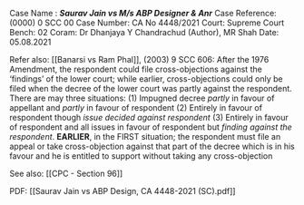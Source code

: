 Case Name : ***Saurav Jain vs M/s ABP Designer & Anr***
Case Reference: (0000) 0 SCC 00
Case Number: CA No 4448/2021
Court: Supreme Court
Bench: 02
Coram: Dr Dhanjaya Y Chandrachud (Author), MR Shah
Date: 05.08.2021

  

Refer also:
[[Banarsi vs Ram Phal]], (2003) 9 SCC 606: After the 1976 Amendment, the respondent could file cross-objections against the ‘findings’ of the lower court; while earlier, cross-objections could only be filed when the decree of the lower court was partly against the respondent. There are may three situations: (1) Impugned decree *partly* in favour of appellant and *partly* in favour of respondent (2) Entirely in favour of respondent though *issue decided against respondent* (3) Entirely in favour of respondent and all issues in favour of respondent but *finding against the respondent*. **EARLIER**, in the FIRST situation; the respondent must file an appeal or take cross-objection against that part of the decree which is in his favour and he is entitled to support without taking any cross-objection

See also:
[[CPC - Section 96]] 

PDF:
[[Saurav Jain vs ABP Design, CA 4448-2021 (SC).pdf]]